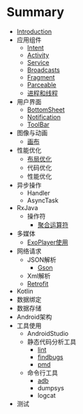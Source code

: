 # Summary

* [Introduction](README.md)
* 应用组件
    * [Intent](components/intent.md)
    * [Activity](components/activity.md)
    * [Service](components/service.md)
    * [Broadcasts](components/broadcasts.md)
    * [Fragment](components/fragment.md)
    * [Parceable](components/parceable.md)
    * [进程和线程](components/processes-and-threads.md)
* 用户界面
    * [BottomSheet](ui/bottomsheet.md)
    * [Notification](ui/notifications.md)
    * [ToolBar](ui/toolbar.md)
* 图像与动画
    * [画布](graphics/canvas.md)
* 性能优化
    * [布局优化](performance/optimizing-layout.md)
    * 代码优化
    * 性能优化
* 异步操作
    * Handler
    * AsyncTask
* RxJava
    * 操作符
        * [聚合运算符](rxjava/operators/aggregate-operators.md)
* 多媒体
    * [ExoPlayer使用](multimedia/exoplayer.md)
* 网络请求
    * JSON解析
        * [Gson](network/gson.md)
    * Xml解析
    * [Retrofit](network/retrofit.md)
* Kotlin
* 数据绑定
* 数据存储
* Android架构
* 工具使用
    * AndroidStudio
    * 静态代码分析工具
        * [lint](tools/static-analysis/lint.md)
        * [findbugs](tools/static-analysis/findbugs.md)
        * [pmd](tools/static-analysis/pmd.md)
    * 命令行工具
        * [adb](tools/command-line/adb.md)
        * dumpsys
        * logcat
* 测试
